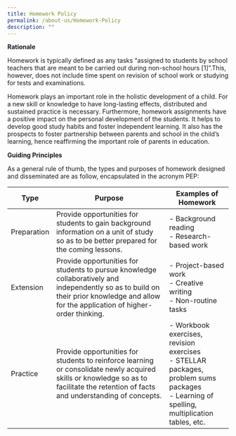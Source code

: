 ```yaml
---
title: Homework Policy
permalink: /about-us/Homework-Policy
description: ""
---
```

**Rationale**

Homework is typically defined as any tasks “assigned to students by school teachers that are meant to be carried out during non-school hours \[1\]”.This, however, does not include time spent on revision of school work or studying for tests and examinations.  
  
Homework plays an important role in the holistic development of a child. For a new skill or knowledge to have long-lasting effects, distributed and sustained practice is necessary. Furthermore, homework assignments have a positive impact on the personal development of the students. It helps to develop good study habits and foster independent learning. It also has the prospects to foster partnership between parents and school in the child’s learning, hence reaffirming the important role of parents in education.  
  

**Guiding Principles**

As a general rule of thumb, the types and purposes of homework designed and disseminated are as follow, encapsulated in the acronym PEP:

| Type | Purpose | Examples of Homework |
| -------- | -------- | -------- |
| Preparation     | Provide opportunities for students to gain background information on a unit of study so as to be better prepared for the coming lessons.     | - Background reading<br>-   Research-based work     |
|Extension|Provide opportunities for students to pursue knowledge collaboratively and independently so as to build on their prior knowledge and allow for the application of higher-order thinking.|-  Project-based work<br>-   Creative writing<br>-  Non-routine tasks
|Practice|Provide opportunities for students to reinforce learning or consolidate newly acquired skills or knowledge so as to facilitate the retention of facts and understanding of concepts.|-   Workbook exercises, revision exercises<br>-   STELLAR packages, problem sums packages<br>-   Learning of spelling, multiplication tables, etc.

